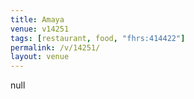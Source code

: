 ```yaml
---
title: Amaya
venue: v14251
tags: [restaurant, food, "fhrs:414422"]
permalink: /v/14251/
layout: venue
---
```

null